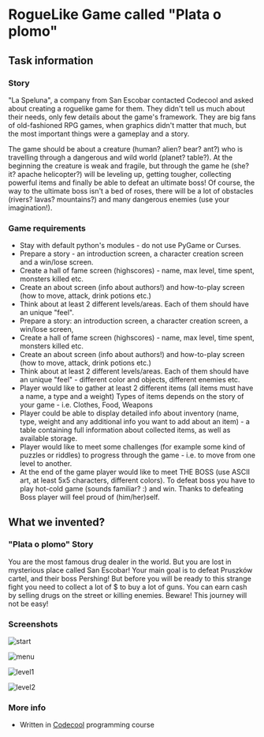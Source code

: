 # RogueLike Game called "Plata o plomo"

## Task information

### Story

"La Speluna", a company from San Escobar contacted Codecool and asked about creating a roguelike game for them. They didn't tell us much about their needs, only few details about the game's framework. They are big fans of old-fashioned RPG games, when graphics didn't matter that much, but the most important things were a gameplay and a story.

The game should be about a creature (human? alien? bear? ant?) who is travelling through a dangerous and wild world (planet? table?). At the beginning the creature is weak and fragile, but through the game he (she? it? apache helicopter?) will be leveling up, getting tougher, collecting powerful items and finally be able to defeat an ultimate boss! Of course, the way to the ultimate boss isn't a bed of roses, there will be a lot of obstacles (rivers? lavas? mountains?) and many dangerous enemies (use your imagination!). 

### Game requirements

* Stay with default python's modules - do not use PyGame or Curses.
* Prepare a story - an introduction screen, a character creation screen and a win/lose screen.
* Create a hall of fame screen (highscores) - name, max level, time spent, monsters killed etc.
* Create an about screen (info about authors!) and how-to-play screen (how to move, attack, drink potions etc.)
* Think about at least 2 different levels/areas. Each of them should have an unique "feel".
* Prepare a story: an introduction screen, a character creation screen, a win/lose screen,
* Create a hall of fame screen (highscores) - name, max level, time spent, monsters killed etc.
* Create an about screen (info about authors!) and how-to-play screen (how to move, attack, drink potions etc.)
* Think about at least 2 different levels/areas. Each of them should have an unique "feel" - different color and objects, different enemies etc.
* Player would like to gather at least 2 different items (all items must have a name, a type and a weight) Types of items depends on the story of your game - i.e. Clothes, Food, Weapons
* Player could be able to display detailed info about inventory (name, type, weight and any additional info you want to add about an item) - a table containing full information about collected items, as well as available storage.
* Player would like to meet some challenges (for example some kind of puzzles or riddles) to progress through the game - i.e. to move from one level to another.
* At the end of the game player would like to meet THE BOSS (use ASCII art, at least 5x5 characters, different colors). To defeat boss you have to play hot-cold game (sounds familiar? :) and win. Thanks to defeating Boss player will feel proud of (him/her)self.
 
## What we invented?

### "Plata o plomo" Story

You are the most famous drug dealer in the world.
But you are lost in mysterious place called San Escobar!
Your main goal is to defeat Pruszków cartel, and their boss Pershing!
But before you will be ready to this strange fight you need to collect
a lot of $ to buy a lot of guns. You can earn cash by selling drugs on
the street or killing enemies. Beware! This journey will not be easy!

### Screenshots

![start](http://i64.tinypic.com/2d6lev6.png)

![menu](http://i67.tinypic.com/dyvejo.png)

![level1](http://i63.tinypic.com/1427x5f.png)

![level2](http://i67.tinypic.com/219w2z4.png)

### More info

* Written in [Codecool](https://codecool.com/) programming course
